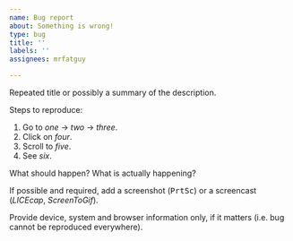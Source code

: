 ```yaml
---
name: Bug report
about: Something is wrong!
type: bug
title: ''
labels: ''
assignees: mrfatguy

---
```


Repeated title or possibly a summary of the description.

Steps to reproduce:

1. Go to _one_ → _two_ → _three_.
2. Click on _four_.
3. Scroll to _five_.
4. See _six_.

What should happen? What is actually happening?

If possible and required, add a screenshot (<kbd>PrtSc</kbd>) or a screencast (_LICEcap_, _ScreenToGif_).

Provide device, system and browser information only, if it matters (i.e. bug cannot be reproduced everywhere).
